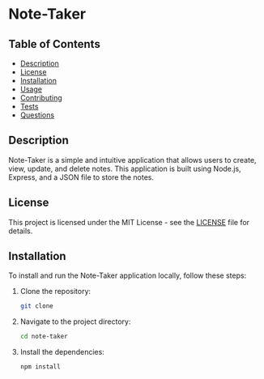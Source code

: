 # Note-Taker

## Table of Contents
- [Description](#description)
- [License](#license)
- [Installation](#installation)
- [Usage](#usage)
- [Contributing](#contributing)
- [Tests](#tests)
- [Questions](#questions)

## Description
Note-Taker is a simple and intuitive application that allows users to create, view, update, and delete notes. This application is built using Node.js, Express, and a JSON file to store the notes.

## License
This project is licensed under the MIT License - see the [LICENSE](LICENSE) file for details.

## Installation
To install and run the Note-Taker application locally, follow these steps:

1. Clone the repository:
    ```sh
    git clone 
    ```
2. Navigate to the project directory:
    ```sh
    cd note-taker
    ```
3. Install the dependencies:
    ```sh
    npm install
    ```